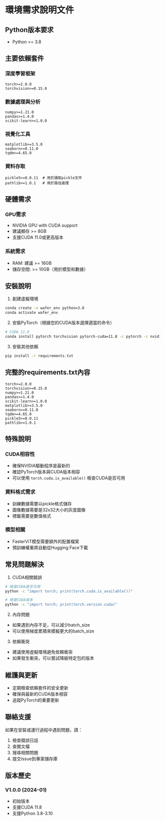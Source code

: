 # 環境需求說明文件

## Python版本要求
- Python >= 3.8

## 主要依賴套件

### 深度學習框架
```
torch>=2.0.0
torchvision>=0.15.0
```

### 數據處理與分析
```
numpy>=1.21.0
pandas>=1.4.0
scikit-learn>=1.0.0
```

### 視覺化工具
```
matplotlib>=3.5.0
seaborn>=0.11.0
tqdm>=4.65.0
```

### 資料存取
```
pickle5>=0.0.11  # 用於讀取pickle文件
pathlib>=1.0.1   # 用於路徑處理
```

## 硬體需求

### GPU需求
- NVIDIA GPU with CUDA support
- 建議顯存 >= 8GB
- 支援CUDA 11.0或更高版本

### 系統需求
- RAM: 建議 >= 16GB
- 儲存空間: >= 10GB（用於模型和數據）

## 安裝說明

1. 創建虛擬環境
```bash
conda create -n wafer_env python=3.8
conda activate wafer_env
```

2. 安裝PyTorch（根據您的CUDA版本選擇適當的命令）
```bash
# CUDA 11.8
conda install pytorch torchvision pytorch-cuda=11.8 -c pytorch -c nvidia
```

3. 安裝其他依賴
```bash
pip install -r requirements.txt
```

## 完整的requirements.txt內容
```
torch>=2.0.0
torchvision>=0.15.0
numpy>=1.21.0
pandas>=1.4.0
scikit-learn>=1.0.0
matplotlib>=3.5.0
seaborn>=0.11.0
tqdm>=4.65.0
pickle5>=0.0.11
pathlib>=1.0.1
```

## 特殊說明

### CUDA相容性
- 確保NVIDIA驅動程序是最新的
- 確認PyTorch版本與CUDA版本相容
- 可以使用 `torch.cuda.is_available()` 檢查CUDA是否可用

### 資料格式需求
- 訓練數據需要以pickle格式儲存
- 圖像數據需要是32x32大小的灰度圖像
- 標籤需要是數值格式

### 模型相關
- FasterViT模型需要額外的配置檔案
- 預訓練權重將自動從Hugging Face下載

## 常見問題解決

1. CUDA相關錯誤
```bash
# 檢查CUDA是否可用
python -c "import torch; print(torch.cuda.is_available())"

# 檢查CUDA版本
python -c "import torch; print(torch.version.cuda)"
```

2. 內存問題
- 如果遇到內存不足，可以減少batch_size
- 可以使用梯度累積來模擬更大的batch_size

3. 依賴衝突
- 建議使用虛擬環境避免依賴衝突
- 如果發生衝突，可以嘗試降級特定包的版本

## 維護與更新

- 定期檢查依賴套件的安全更新
- 確保與最新的CUDA版本相容
- 追蹤PyTorch的重要更新

## 聯絡支援

如果在安裝或運行過程中遇到問題，請：
1. 檢查錯誤日誌
2. 查閱文檔
3. 搜尋相關問題
4. 提交issue到專案儲存庫

## 版本歷史

### V1.0.0 (2024-01)
- 初始版本
- 支援CUDA 11.8
- 支援Python 3.8-3.10

